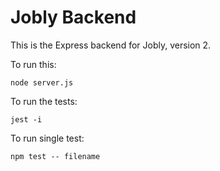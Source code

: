 # Jobly Backend

This is the Express backend for Jobly, version 2.

To run this:

    node server.js
    
To run the tests:

    jest -i

To run single test:

    npm test -- filename